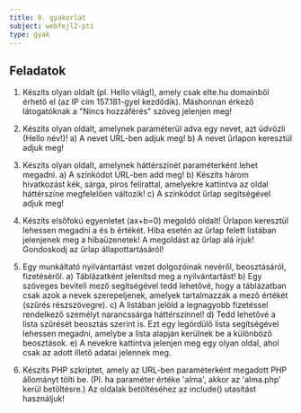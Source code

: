 ```yaml
---
title: 8. gyakorlat
subject: webfejl2-pti
type: gyak
---
```


Feladatok
---------

1. Készíts olyan oldalt (pl. Hello világ!), amely csak elte.hu domainből érhető el (az IP cím 157.181-gyel kezdődik). Máshonnan érkező látogatóknak a "Nincs hozzáférés" szöveg jelenjen meg!

2. Készíts olyan oldalt, amelynek paraméterül adva egy nevet, azt üdvözli (Hello név!)!
    a) A nevet URL-ben adjuk meg!
    b) A nevet űrlapon keresztül adjuk meg!

3. Készíts olyan oldalt, amelynek háttérszínét paraméterként lehet megadni.
    a) A színkódot URL-ben add meg!
    b) Készíts három hivatkozást kék, sárga, piros felirattal, amelyekre kattintva az oldal háttérszíne megfelelően változik!
    c) A színkódot űrlap segítségével adjuk meg!

4. Készíts elsőfokú egyenletet (ax+b=0) megoldó oldalt! Űrlapon keresztül lehessen megadni a és b értékét. Hiba esetén az űrlap felett listában jelenjenek meg a hibaüzenetek! A megoldást az űrlap alá írjuk! Gondoskodj az űrlap állapottartásáról!

5. Egy munkáltató nyilvántartást vezet dolgozóinak nevéről, beosztásáról, fizetéséről.
    a) Táblázatként jelenítsd meg a nyilvántartást!
    b) Egy szöveges beviteli mező segítségével tedd lehetővé, hogy a táblázatban csak azok a nevek szerepeljenek, amelyek tartalmazzák a mező értékét (szűrés részszövegre).
    c) A listában jelöld a legnagyobb fizetéssel rendelkező személyt narancssárga háttérszínnel!
    d) Tedd lehetővé a lista szűrését beosztás szerint is. Ezt egy legördülő lista segítségével lehessen megadni, amelybe a lista alapján kerülnek be a különböző beosztások.
    e) A nevekre kattintva jelenjen meg egy olyan oldal, ahol csak az adott illető adatai jelennek meg.

6. Készíts PHP szkriptet, amely az URL-ben paraméterként megadott PHP állományt tölti be. (Pl. ha paraméter értéke 'alma', akkor az 'alma.php' kerül betöltésre.) Az oldalak betöltéséhez az include() utasítást használjuk!
